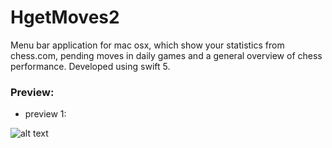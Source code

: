 # HgetMoves2
Menu bar application for mac osx, which show your statistics from chess.com, pending moves in daily games and a general overview of chess performance. Developed using swift 5.

### Preview:
* preview 1:


![alt text](http://hcarrasco.cl/apps/hgetmovs2/getmoves1.png)
